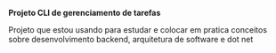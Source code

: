 **Projeto CLI de gerenciamento de tarefas**

Projeto que estou usando para estudar e colocar em pratica conceitos sobre desenvolvimento backend, arquitetura de software e dot net
